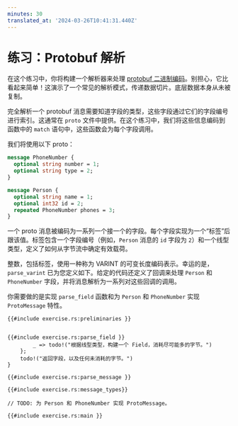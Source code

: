 ```yaml
---
minutes: 30
translated_at: '2024-03-26T10:41:31.440Z'
---
```


# 练习：Protobuf 解析

在这个练习中，你将构建一个解析器来处理 [protobuf 二进制编码](https://protobuf.dev/programming-guides/encoding/)。别担心，它比看起来简单！这演示了一个常见的解析模式，传递数据切片。底层数据本身从未被复制。

完全解析一个 protobuf 消息需要知道字段的类型，这些字段通过它们的字段编号进行索引。这通常在 `proto` 文件中提供。在这个练习中，我们将这些信息编码到函数中的 `match` 语句中，这些函数会为每个字段调用。

我们将使用以下 proto：

```proto
message PhoneNumber {
  optional string number = 1;
  optional string type = 2;
}

message Person {
  optional string name = 1;
  optional int32 id = 2;
  repeated PhoneNumber phones = 3;
}
```

一个 proto 消息被编码为一系列一个接一个的字段。每个字段实现为一个“标签”后跟该值。标签包含一个字段编号（例如，`Person` 消息的 `id` 字段为 `2`）和一个线型类型，定义了如何从字节流中确定有效载荷。

整数，包括标签，使用一种称为 VARINT 的可变长度编码表示。幸运的是，`parse_varint` 已为您定义如下。给定的代码还定义了回调来处理 `Person` 和 `PhoneNumber` 字段，并将消息解析为一系列对这些回调的调用。

你需要做的是实现 `parse_field` 函数和为 `Person` 和 `PhoneNumber` 实现 `ProtoMessage` 特性。

<!-- compile_fail because `mdbook test` does not allow use of `thiserror` -->

```rust,editable,compile_fail
{{#include exercise.rs:preliminaries }}


{{#include exercise.rs:parse_field }}
        _ => todo!("根据线型类型，构建一个 Field，消耗尽可能多的字节。")
    };
    todo!("返回字段，以及任何未消耗的字节。")
}

{{#include exercise.rs:parse_message }}

{{#include exercise.rs:message_types}}

// TODO: 为 Person 和 PhoneNumber 实现 ProtoMessage。

{{#include exercise.rs:main }}
```
